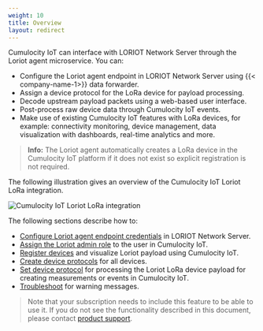 ```yaml
---
weight: 10
title: Overview
layout: redirect
---
```


Cumulocity IoT can interface with LORIOT Network Server through the Loriot agent microservice. You can:

* Configure the Loriot agent endpoint in LORIOT Network Server using {{< company-name-1>}} data forwarder.
* Assign a device protocol for the LoRa device for payload processing.
* Decode upstream payload packets using a web-based user interface.
* Post-process raw device data through Cumulocity IoT events.
* Make use of existing Cumulocity IoT features with LoRa devices, for example: connectivity monitoring, device management, data visualization with dashboards, real-time analytics and more.

>**Info:** The Loriot agent automatically creates a LoRa device in the Cumulocity IoT platform if it does not exist so explicit registration is not required.

The following illustration gives an overview of the Cumulocity IoT Loriot LoRa integration.

![Cumulocity IoT Loriot LoRa integration](/images/device-protocols/lora-loriot/loriot-cumulocity-integration.png)

The following sections describe how to:

* [Configure Loriot agent endpoint credentials](#configure-loriot-credentials) in LORIOT Network Server.
* [Assign the Loriot admin role](#assign-loriot-admin-role) to the user in Cumulocity IoT.
* [Register devices](#register-loriot-device) and visualize Loriot payload using Cumulocity IoT.
* [Create device protocols](#create-loriot-device-protocols) for all devices.
* [Set device protocol](#assign-loriot-device-protocol) for processing the Loriot LoRa device payload for creating measurements or events in Cumulocity IoT.
* [Troubleshoot](#loriot-troubleshooting) for warning messages.


> Note that your subscription needs to include this feature to be able to use it. If you do not see the functionality described in this document, please contact [product support](/about-doc/contacting-support).
